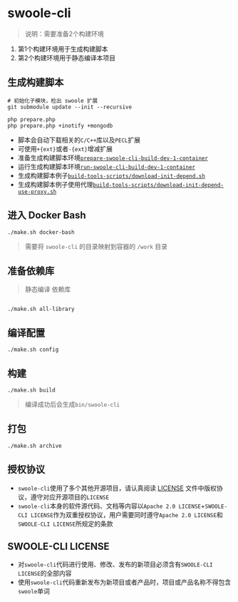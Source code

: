 # swoole-cli

> 说明：需要准备2个构建环境

1. 第1个构建环境用于生成构建脚本
1. 第2个构建环境用于静态编译本项目

## 生成构建脚本

```shell
# 初始化子模块，检出 swoole 扩展
git submodule update --init --recursive

php prepare.php
php prepare.php +inotify +mongodb

```

* 脚本会自动下载相关的`C/C++`库以及`PECL`扩展
* 可使用`+{ext}`或者`-{ext}`增减扩展
* 准备生成构建脚本环境[`prepare-swoole-cli-build-dev-1-container`](build-tools-scripts/prepare-swoole-cli-build-dev-1-container.sh)
* 运行生成构建脚本环境[`run-swoole-cli-build-dev-1-container`](build-tools-scripts/run-swoole-cli-build-dev-1-container)
* 生成构建脚本例子[`build-tools-scripts/download-init-depend.sh`](build-tools-scripts/download-init-depend.sh)
* 生成构建脚本例子使用代理[`build-tools-scripts/download-init-depend-use-proxy.sh`](build-tools-scripts/download-init-depend-use-proxy.sh)

## 进入 Docker Bash

```shell
./make.sh docker-bash
```

> 需要将 `swoole-cli` 的目录映射到容器的 `/work` 目录

## 准备依赖库

> 静态编译 依赖库

```shell

./make.sh all-library

```

## 编译配置

```shell
./make.sh config
```

## 构建

```shell
./make.sh build
```

> 编译成功后会生成`bin/swoole-cli`

## 打包

```shell
./make.sh archive
```

## 授权协议

* `swoole-cli`使用了多个其他开源项目，请认真阅读 [LICENSE](bin/LICENSE) 文件中版权协议，遵守对应开源项目的`LICENSE`
* `swoole-cli`本身的软件源代码、文档等内容以`Apache 2.0 LICENSE`+`SWOOLE-CLI LICENSE`作为双重授权协议，用户需要同时遵守`Apache 2.0 LICENSE`和`SWOOLE-CLI LICENSE`所规定的条款

## SWOOLE-CLI LICENSE

* 对`swoole-cli`代码进行使用、修改、发布的新项目必须含有`SWOOLE-CLI LICENSE`的全部内容
* 使用`swoole-cli`代码重新发布为新项目或者产品时，项目或产品名称不得包含`swoole`单词
